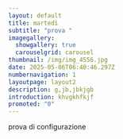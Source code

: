 ```yaml
---
layout: default
title: martedì
subtitle: "prova "
imagegallery:
  showgallery: true
  carouselgrid: carousel
thumbnail: /img/img_4556.jpg
date: 2025-05-06T06:40:46.297Z
numbernavigation: 1
layoutpage: layout2
description: g﻿,jb,jbkjgb
introduction: k﻿hvgkhfkjf
promoted: "0"
---
```

p﻿rova di configurazione